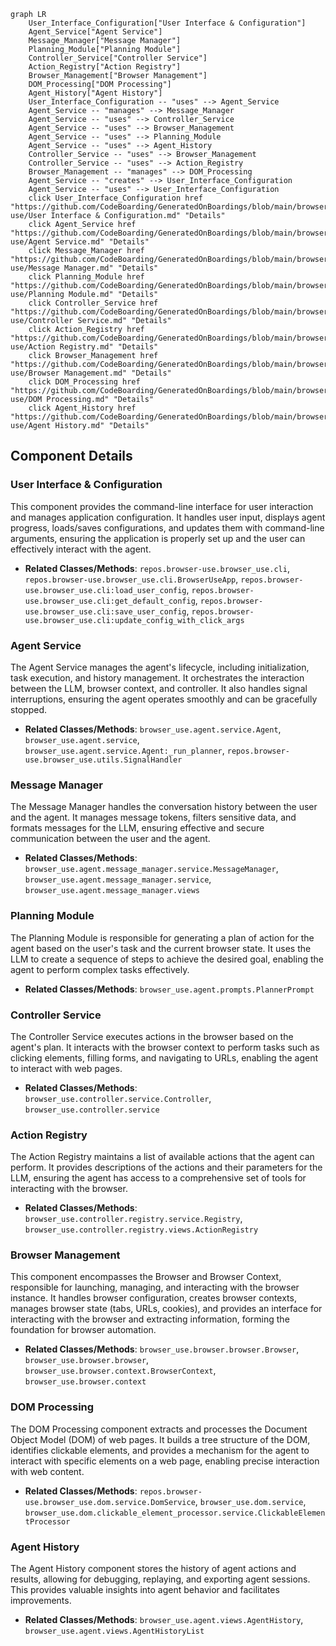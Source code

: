```mermaid
graph LR
    User_Interface_Configuration["User Interface & Configuration"]
    Agent_Service["Agent Service"]
    Message_Manager["Message Manager"]
    Planning_Module["Planning Module"]
    Controller_Service["Controller Service"]
    Action_Registry["Action Registry"]
    Browser_Management["Browser Management"]
    DOM_Processing["DOM Processing"]
    Agent_History["Agent History"]
    User_Interface_Configuration -- "uses" --> Agent_Service
    Agent_Service -- "manages" --> Message_Manager
    Agent_Service -- "uses" --> Controller_Service
    Agent_Service -- "uses" --> Browser_Management
    Agent_Service -- "uses" --> Planning_Module
    Agent_Service -- "uses" --> Agent_History
    Controller_Service -- "uses" --> Browser_Management
    Controller_Service -- "uses" --> Action_Registry
    Browser_Management -- "manages" --> DOM_Processing
    Agent_Service -- "creates" --> User_Interface_Configuration
    Agent_Service -- "uses" --> User_Interface_Configuration
    click User_Interface_Configuration href "https://github.com/CodeBoarding/GeneratedOnBoardings/blob/main/browser-use/User Interface & Configuration.md" "Details"
    click Agent_Service href "https://github.com/CodeBoarding/GeneratedOnBoardings/blob/main/browser-use/Agent Service.md" "Details"
    click Message_Manager href "https://github.com/CodeBoarding/GeneratedOnBoardings/blob/main/browser-use/Message Manager.md" "Details"
    click Planning_Module href "https://github.com/CodeBoarding/GeneratedOnBoardings/blob/main/browser-use/Planning Module.md" "Details"
    click Controller_Service href "https://github.com/CodeBoarding/GeneratedOnBoardings/blob/main/browser-use/Controller Service.md" "Details"
    click Action_Registry href "https://github.com/CodeBoarding/GeneratedOnBoardings/blob/main/browser-use/Action Registry.md" "Details"
    click Browser_Management href "https://github.com/CodeBoarding/GeneratedOnBoardings/blob/main/browser-use/Browser Management.md" "Details"
    click DOM_Processing href "https://github.com/CodeBoarding/GeneratedOnBoardings/blob/main/browser-use/DOM Processing.md" "Details"
    click Agent_History href "https://github.com/CodeBoarding/GeneratedOnBoardings/blob/main/browser-use/Agent History.md" "Details"
```

## Component Details

### User Interface & Configuration
This component provides the command-line interface for user interaction and manages application configuration. It handles user input, displays agent progress, loads/saves configurations, and updates them with command-line arguments, ensuring the application is properly set up and the user can effectively interact with the agent.
- **Related Classes/Methods**: `repos.browser-use.browser_use.cli`, `repos.browser-use.browser_use.cli.BrowserUseApp`, `repos.browser-use.browser_use.cli:load_user_config`, `repos.browser-use.browser_use.cli:get_default_config`, `repos.browser-use.browser_use.cli:save_user_config`, `repos.browser-use.browser_use.cli:update_config_with_click_args`

### Agent Service
The Agent Service manages the agent's lifecycle, including initialization, task execution, and history management. It orchestrates the interaction between the LLM, browser context, and controller. It also handles signal interruptions, ensuring the agent operates smoothly and can be gracefully stopped.
- **Related Classes/Methods**: `browser_use.agent.service.Agent`, `browser_use.agent.service`, `browser_use.agent.service.Agent:_run_planner`, `repos.browser-use.browser_use.utils.SignalHandler`

### Message Manager
The Message Manager handles the conversation history between the user and the agent. It manages message tokens, filters sensitive data, and formats messages for the LLM, ensuring effective and secure communication between the user and the agent.
- **Related Classes/Methods**: `browser_use.agent.message_manager.service.MessageManager`, `browser_use.agent.message_manager.service`, `browser_use.agent.message_manager.views`

### Planning Module
The Planning Module is responsible for generating a plan of action for the agent based on the user's task and the current browser state. It uses the LLM to create a sequence of steps to achieve the desired goal, enabling the agent to perform complex tasks effectively.
- **Related Classes/Methods**: `browser_use.agent.prompts.PlannerPrompt`

### Controller Service
The Controller Service executes actions in the browser based on the agent's plan. It interacts with the browser context to perform tasks such as clicking elements, filling forms, and navigating to URLs, enabling the agent to interact with web pages.
- **Related Classes/Methods**: `browser_use.controller.service.Controller`, `browser_use.controller.service`

### Action Registry
The Action Registry maintains a list of available actions that the agent can perform. It provides descriptions of the actions and their parameters for the LLM, ensuring the agent has access to a comprehensive set of tools for interacting with the browser.
- **Related Classes/Methods**: `browser_use.controller.registry.service.Registry`, `browser_use.controller.registry.views.ActionRegistry`

### Browser Management
This component encompasses the Browser and Browser Context, responsible for launching, managing, and interacting with the browser instance. It handles browser configuration, creates browser contexts, manages browser state (tabs, URLs, cookies), and provides an interface for interacting with the browser and extracting information, forming the foundation for browser automation.
- **Related Classes/Methods**: `browser_use.browser.browser.Browser`, `browser_use.browser.browser`, `browser_use.browser.context.BrowserContext`, `browser_use.browser.context`

### DOM Processing
The DOM Processing component extracts and processes the Document Object Model (DOM) of web pages. It builds a tree structure of the DOM, identifies clickable elements, and provides a mechanism for the agent to interact with specific elements on a web page, enabling precise interaction with web content.
- **Related Classes/Methods**: `repos.browser-use.browser_use.dom.service.DomService`, `browser_use.dom.service`, `browser_use.dom.clickable_element_processor.service.ClickableElementProcessor`

### Agent History
The Agent History component stores the history of agent actions and results, allowing for debugging, replaying, and exporting agent sessions. This provides valuable insights into agent behavior and facilitates improvements.
- **Related Classes/Methods**: `browser_use.agent.views.AgentHistory`, `browser_use.agent.views.AgentHistoryList`